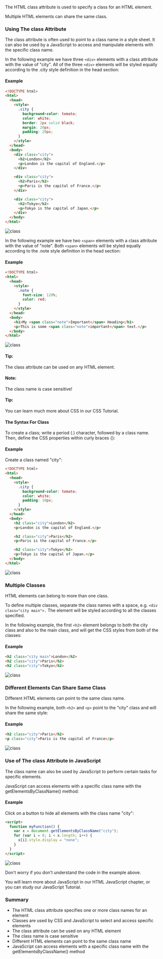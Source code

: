 The HTML class attribute is used to specify a class for an HTML element.

Multiple HTML elements can share the same class.

### Using The class Attribute

The class attribute is often used to point to a class name in a style sheet. It can also be used by a JavaScript to access and manipulate elements with the specific class name.

In the following example we have three `<div>` elements with a class attribute with the value of "city". All of the three `<div>` elements will be styled equally according to the .city style definition in the head section:

#### Example

```html title="index.html"
<!DOCTYPE html>
<html>
  <head>
    <style>
      .city {
        background-color: tomato;
        color: white;
        border: 2px solid black;
        margin: 20px;
        padding: 20px;
      }
    </style>
  </head>
  <body>
    <div class="city">
      <h2>London</h2>
      <p>London is the capital of England.</p>
    </div>

    <div class="city">
      <h2>Paris</h2>
      <p>Paris is the capital of France.</p>
    </div>

    <div class="city">
      <h2>Tokyo</h2>
      <p>Tokyo is the capital of Japan.</p>
    </div>
  </body>
</html>
```

![class](\img\class.PNG)

In the following example we have two `<span>` elements with a class attribute with the value of "note". Both `<span>` elements will be styled equally according to the .note style definition in the head section:

#### Example

```html title="index.html"
<!DOCTYPE html>
<html>
  <head>
    <style>
      .note {
        font-size: 120%;
        color: red;
      }
    </style>
  </head>
  <body>
    <h1>My <span class="note">Important</span> Heading</h1>
    <p>This is some <span class="note">important</span> text.</p>
  </body>
</html>
```

![class](\img\impor-class.PNG)

#### Tip:

The class attribute can be used on any HTML element.

#### Note:

The class name is case sensitive!

#### Tip:

You can learn much more about CSS in our CSS Tutorial.

#### The Syntax For Class

To create a class; write a period (.) character, followed by a class name. Then, define the CSS properties within curly braces {}:

#### Example

Create a class named "city":

```html title="index.html"
<!DOCTYPE html>
<html>
  <head>
    <style>
      .city {
        background-color: tomato;
        color: white;
        padding: 10px;
      }
    </style>
  </head>
  <body>
    <h2 class="city">London</h2>
    <p>London is the capital of England.</p>

    <h2 class="city">Paris</h2>
    <p>Paris is the capital of France.</p>

    <h2 class="city">Tokyo</h2>
    <p>Tokyo is the capital of Japan.</p>
  </body>
</html>
```

![class](\img\class-attri.PNG)

### Multiple Classes

HTML elements can belong to more than one class.

To define multiple classes, separate the class names with a space, e.g. `<div class="city main">.` The element will be styled according to all the classes specified.

In the following example, the first `<h2>` element belongs to both the city class and also to the main class, and will get the CSS styles from both of the classes:

#### Example

```html title="index.html"
<h2 class="city main">London</h2>
<h2 class="city">Paris</h2>
<h2 class="city">Tokyo</h2>
```

![class](\img\multiple-class.PNG)

### Different Elements Can Share Same Class

Different HTML elements can point to the same class name.

In the following example, both `<h2>` and `<p>` point to the "city" class and will share the same style:

#### Example

```html title="index.html"
<h2 class="city">Paris</h2>
<p class="city">Paris is the capital of France</p>
```

![class](\img\different-class.PNG)

### Use of The class Attribute in JavaScript

The class name can also be used by JavaScript to perform certain tasks for specific elements.

JavaScript can access elements with a specific class name with the getElementsByClassName() method:

#### Example

Click on a button to hide all elements with the class name "city":

```html title="main.js"
<script>
  function myFunction() {
    var x = document.getElementsByClassName("city");
    for (var i = 0; i < x.length; i++) {
      x[i].style.display = "none";
    }
  }
</script>
```

![class](\img\use-class.PNG)

Don't worry if you don't understand the code in the example above.

You will learn more about JavaScript in our HTML JavaScript chapter, or you can study our JavaScript Tutorial.

### Summary

- The HTML class attribute specifies one or more class names for an element
- Classes are used by CSS and JavaScript to select and access specific elements
- The class attribute can be used on any HTML element
- The class name is case sensitive
- Different HTML elements can point to the same class name
- JavaScript can access elements with a specific class name with the getElementsByClassName() method
